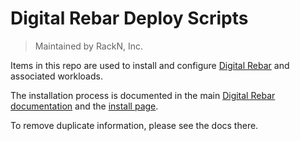 # Digital Rebar Deploy Scripts

> Maintained by RackN, Inc.

Items in this repo are used to install and configure
[Digital Rebar](https://digitalrebar.github.io) and associated workloads.

The installation process is documented in the main
[Digital Rebar documentation](https://github.com/digitalrebar/doc) and the
[install page](https://github.com/digitalrebar/doc/blob/master/deployment/install.rst).

To remove duplicate information, please see the docs there.
